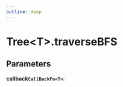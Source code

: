 ```yaml
---
outline: deep
---
```


# **Tree&lt;T&gt;.traverseBFS**

## ****Parameters****

**callback`CallBackFn<T>`**: 

